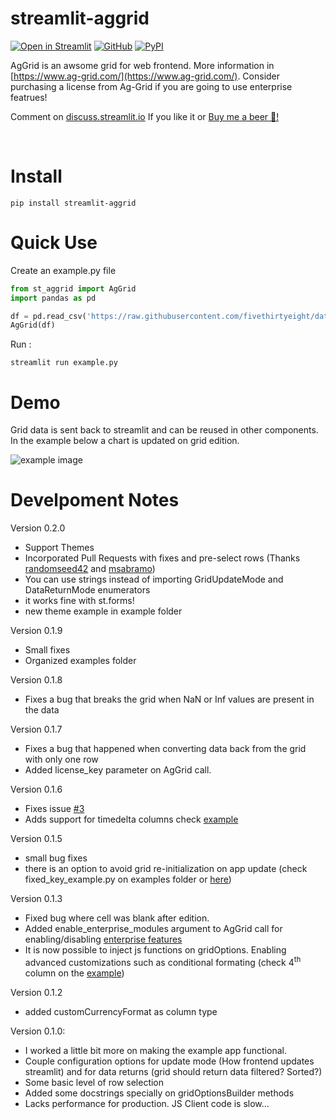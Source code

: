 # streamlit-aggrid

[![Open in Streamlit][share_badge]][share_link] [![GitHub][github_badge]][github_link] [![PyPI][pypi_badge]][pypi_link] 

AgGrid is an awsome grid for web frontend. More information in [https://www.ag-grid.com/](https://www.ag-grid.com/). Consider purchasing a license from Ag-Grid if you are going to use enterprise featrues!

Comment on [discuss.streamlit.io](https://discuss.streamlit.io/t/ag-grid-component-with-input-support/) If you like it or [Buy me a beer 🍺!](https://www.paypal.com/donate?hosted_button_id=8HGLA4JZBYFPQ)

<br>

# Install
```
pip install streamlit-aggrid

```

# Quick Use
Create an example.py file
```python
from st_aggrid import AgGrid
import pandas as pd

df = pd.read_csv('https://raw.githubusercontent.com/fivethirtyeight/data/master/airline-safety/airline-safety.csv')
AgGrid(df)
```
Run :
```shell
streamlit run example.py
```

# Demo
Grid data is sent back to streamlit and can be reused in other components. In the example below a chart is updated on grid edition.

![example image](https://github.com/PablocFonseca/streamlit-aggrid/raw/main/group_selection_example.gif)

# Develpoment Notes
Version 0.2.0
* Support Themes
* Incorporated Pull Requests with fixes and pre-select rows (Thanks [randomseed42](https://github.com/randomseed42) and [msabramo](https://github.com/msabramo))
* You can use strings instead of importing GridUpdateMode and DataReturnMode enumerators
* it works fine with st.forms!
* new theme example in example folder

Version 0.1.9
* Small fixes 
* Organized examples folder

Version 0.1.8
* Fixes a bug that breaks the grid when NaN or Inf values are present in the data

Version 0.1.7
* Fixes a bug that happened when converting data back from the grid with only one row
* Added license_key parameter on AgGrid call.

Version 0.1.6
* Fixes issue [#3](https://github.com/PablocFonseca/streamlit-aggrid/issues/3)
* Adds support for timedelta columns check [example][share_link]

Version 0.1.5
* small bug fixes
* there is an option to avoid grid re-initialization on app update (check fixed_key_example.py on examples folder or [here](https://share.streamlit.io/pablocfonseca/streamlit-aggrid/main/examples/fixed_key_example.py))

Version 0.1.3
* Fixed bug where cell was blank after edition.
* Added enable_enterprise_modules argument to AgGrid call for enabling/disabling [enterprise features](https://www.ag-grid.com/documentation/javascript/licensing/)
* It is now possible to inject js functions on gridOptions. Enabling advanced customizations such as conditional formating (check 4<sup>th</sup> column on the [example](share_link))

Version 0.1.2
* added customCurrencyFormat as column type

 Version 0.1.0:
* I worked a little bit more on making the example app functional.
* Couple configuration options for update mode (How frontend updates streamlit) and for data returns (grid should return data filtered? Sorted?)
* Some basic level of row selection
* Added some docstrings specially on gridOptionsBuilder methods
* Lacks performance for production. JS Client code is slow...


[share_badge]: https://static.streamlit.io/badges/streamlit_badge_black_white.svg
[share_link]: https://share.streamlit.io/pablocfonseca/streamlit-aggrid/main/examples/example.py

[github_badge]: https://badgen.net/badge/icon/GitHub?icon=github&color=black&label
[github_link]: https://github.com/PablocFonseca/streamlit-aggrid

[pypi_badge]: https://badgen.net/pypi/v/streamlit-aggrid?icon=pypi&color=black&label
[pypi_link]: https://www.pypi.org/project/streamlit-aggrid/
